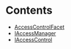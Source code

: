 

# Contents
- [AccessControlFacet](AccessControlFacet.sol/contract.AccessControlFacet.md)
- [IAccessManager](AccessControlFacet.sol/interface.IAccessManager.md)
- [IAccessControl](IAccessControl.sol/interface.IAccessControl.md)
